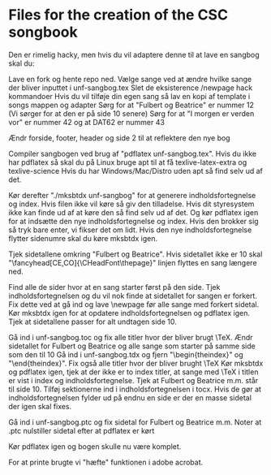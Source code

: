 # Files for the creation of the CSC songbook
Den er rimelig hacky, men hvis du vil adaptere denne til at lave en sangbog skal du:

Lave en fork og hente repo ned. 
Vælge sange ved at ændre hvilke sange der bliver inputtet i unf-sangbog.tex
Slet de eksisterence /newpage hack kommandoer
Hvis du vil tilføje din egen sang så lav en kopi af template i songs mappen og adapter
Sørg for at "Fulbert og Beatrice" er nummer 12 (Vi sørger for at den er på side 10 senere)
Sørg for at "I morgen er verden vor" er nummer 42 og at DAT62 er nummer 43

Ændr forside, footer, header og side 2 til at reflektere den nye bog

Compiler sangbogen ved brug af "pdflatex unf-sangbog.tex". 
Hvis du ikke har pdflatex så skal du på Linux bruge apt til at få texlive-latex-extra og texlive-science
Hvis du har Windows/Mac/Distro uden apt så find selv ud af det.

Kør derefter "./mksbtdx unf-sangbog" for at generere indholdsfortegnelse og index. Hvis filen ikke vil køre så giv den tilladelse. Hvis dit styresystem ikke kan finde ud af at køre den så find selv ud af det. Og kør pdflatex igen for at indsætte den nye indholdsfortegnelse og index. Hvis den brokker sig så tryk bare enter, vi fikser det om lidt. Hvis den nye indholdsfortegnelse flytter sidenumre skal du køre mksbtdx igen.

Tjek sidetallene omkring "Fulbert og Beatrice". Hvis sidetallet ikke er 10 skal "\fancyhead[CE,CO]{\CHeadFont\thepage}" linjen flyttes en sang længere ned. 

Find alle de sider hvor at en sang starter først på den side. Tjek indholdsfortegnelsen og du vil nok finde at sidetallet for sangen er forkert. Fix dette ved at gå ind og lave \newpage før alle sange med forkert sidetal. Kør mksbtdx igen for at opdatere indholdsfortegnelsen og pdflatex igen. Tjek at sidetallene passer for alt undtagen side 10. 

Gå ind i unf-sangbog.toc og fix alle titler hvor der bliver brugt \TeX. Ændr sidetallet for Fulbert og Beatrice og alle sange som starter på samme side som den til 10
Gå ind i unf-sangbog.tdx og fjern "\begin{theindex}" og "\end{theindex}". Fix også alle titler hvor der bliver brught \TeX
Kør mksbtdx og pdflatex igen, tjek at der ikke er to index titler, at sange med \TeX i titlen er vist i index og indholdsfortegnelse. Tjek at Fulbert og Beatrice m.m. står til side 10. 
Tilføj sektionerne ind i indholdsfortegnelsen i tocx. Hvis de gør at indholdsfortegnelsen fylder ud på endnu en side er der en masse sidetal der igen skal fixes. 

Gå ind i unf-sangbog.ptc og fix sidetal for Fulbert og Beatrice m.m.
Noter at .ptc nulstiller sidetal efter at pdflatex er kørt

Kør pdflatex igen og bogen skulle nu være komplet.

For at printe brugte vi "hæfte" funktionen i adobe acrobat. 